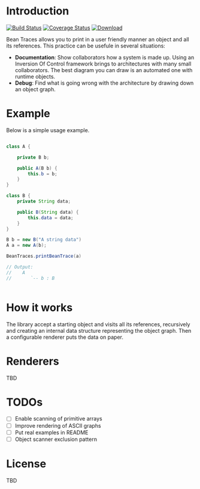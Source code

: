 # Introduction

[![Build Status](https://travis-ci.org/zeeke/bean-trace.svg?branch=master)](https://travis-ci.org/zeeke/bean-trace)
[![Coverage Status](https://coveralls.io/repos/zeeke/bean-trace/badge.svg?branch=master)](https://coveralls.io/r/zeeke/bean-trace?branch=master)
[![Download](https://api.bintray.com/packages/zeeke/maven/bean-trace/images/download.svg) ](https://bintray.com/zeeke/maven/bean-trace/_latestVersion)

Bean Traces allows you to print in a user friendly manner an object and all its references.
This practice can be usefule in several situations:
 - **Documentation**: Show collaborators how a system is made up. Using an Inversion Of Control framework
     brings to architectures with many small collaborators. The best diagram you can draw is an automated one
     with runtime objects.
 - **Debug**: Find what is going wrong with the architecture by drawing down an object graph.

# Example

Below is a simple usage example.

```java

class A {

    private B b;

    public A(B b) {
        this.b = b;
    }
}

class B {
    private String data;

    public B(String data) {
        this.data = data;
    }
}

B b = new B("A string data")
A a = new A(b);

BeanTraces.printBeanTrace(a)

// Output:
//    A
//       `-- b : B



```

# How it works

The library accept a starting object and visits all its references, recursively and creating an
internal data structure representing the object graph. Then a configurable renderer puts the data
 on paper.

# Renderers
TBD

# TODOs

- [ ] Enable scanning of primitive arrays
- [ ] Improve rendering of ASCII graphs
- [ ] Put real examples in README
- [ ] Object scanner exclusion pattern

# License
TBD
